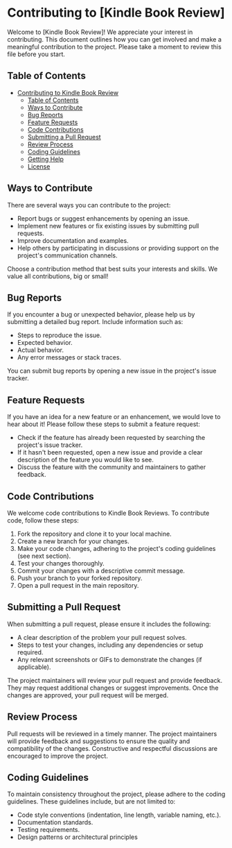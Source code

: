 # Contributing to [Kindle Book Review]

Welcome to [Kindle Book Review]! We appreciate your interest in contributing. This document outlines how you can get involved and make a meaningful contribution to the project. Please take a moment to review this file before you start.

## Table of Contents

- [Contributing to Kindle Book Review](#contributing-to-your-project-name)
  - [Table of Contents](#table-of-contents)
  - [Ways to Contribute](#ways-to-contribute)
  - [Bug Reports](#bug-reports)
  - [Feature Requests](#feature-requests)
  - [Code Contributions](#code-contributions)
  - [Submitting a Pull Request](#submitting-a-pull-request)
  - [Review Process](#review-process)
  - [Coding Guidelines](#coding-guidelines)
  - [Getting Help](#getting-help)
  - [License](#license)

## Ways to Contribute

There are several ways you can contribute to the project:

- Report bugs or suggest enhancements by opening an issue.
- Implement new features or fix existing issues by submitting pull requests.
- Improve documentation and examples.
- Help others by participating in discussions or providing support on the project's communication channels.

Choose a contribution method that best suits your interests and skills. We value all contributions, big or small!

## Bug Reports

If you encounter a bug or unexpected behavior, please help us by submitting a detailed bug report. Include information such as:

- Steps to reproduce the issue.
- Expected behavior.
- Actual behavior.
- Any error messages or stack traces.

You can submit bug reports by opening a new issue in the project's issue tracker.

## Feature Requests

If you have an idea for a new feature or an enhancement, we would love to hear about it! Please follow these steps to submit a feature request:

- Check if the feature has already been requested by searching the project's issue tracker.
- If it hasn't been requested, open a new issue and provide a clear description of the feature you would like to see.
- Discuss the feature with the community and maintainers to gather feedback.

## Code Contributions

We welcome code contributions to Kindle Book Reviews. To contribute code, follow these steps:

1. Fork the repository and clone it to your local machine.
2. Create a new branch for your changes.
3. Make your code changes, adhering to the project's coding guidelines (see next section).
4. Test your changes thoroughly.
5. Commit your changes with a descriptive commit message.
6. Push your branch to your forked repository.
7. Open a pull request in the main repository.

## Submitting a Pull Request

When submitting a pull request, please ensure it includes the following:

- A clear description of the problem your pull request solves.
- Steps to test your changes, including any dependencies or setup required.
- Any relevant screenshots or GIFs to demonstrate the changes (if applicable).

The project maintainers will review your pull request and provide feedback. They may request additional changes or suggest improvements. Once the changes are approved, your pull request will be merged.

## Review Process

Pull requests will be reviewed in a timely manner. The project maintainers will provide feedback and suggestions to ensure the quality and compatibility of the changes. Constructive and respectful discussions are encouraged to improve the project.

## Coding Guidelines

To maintain consistency throughout the project, please adhere to the coding guidelines. These guidelines include, but are not limited to:

- Code style conventions (indentation, line length, variable naming, etc.).
- Documentation standards.
- Testing requirements.
- Design patterns or architectural principles
